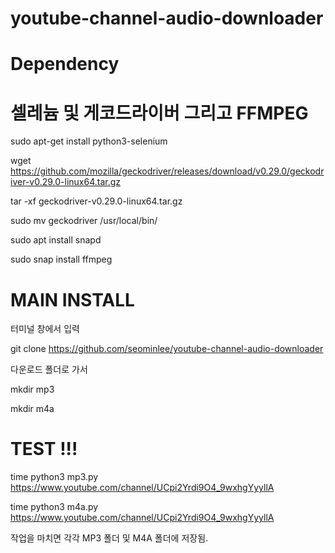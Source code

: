 # youtube-channel-audio-downloader


# Dependency 

# 셀레늄 및  게코드라이버 그리고 FFMPEG 

sudo apt-get install python3-selenium 

wget https://github.com/mozilla/geckodriver/releases/download/v0.29.0/geckodriver-v0.29.0-linux64.tar.gz

tar -xf geckodriver-v0.29.0-linux64.tar.gz

sudo mv geckodriver  /usr/local/bin/

sudo apt install snapd

sudo snap install ffmpeg


# MAIN INSTALL 

터미널 창에서 입력 

git clone https://github.com/seominlee/youtube-channel-audio-downloader

다운로드 폴더로 가서 

mkdir mp3

mkdir m4a



# TEST !!!


time python3 mp3.py https://www.youtube.com/channel/UCpi2Yrdi9O4_9wxhgYyyllA

time python3 m4a.py https://www.youtube.com/channel/UCpi2Yrdi9O4_9wxhgYyyllA


작업을 마치면  각각  MP3 폴더 및  M4A 폴더에 저장됨.

